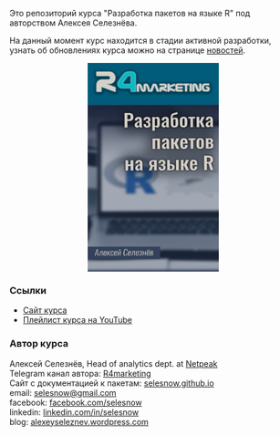 Это репозиторий курса "Разработка пакетов на языке R" под авторством Алексея Селезнёва.

На данный момент курс находится в стадии активной разработки, узнать об обновлениях курса можно на странице [новостей](https://selesnow.github.io/r_package_course/%D0%BD%D0%BE%D0%B2%D0%BE%D1%81%D1%82%D0%B8-%D0%BA%D1%83%D1%80%D1%81%D0%B0.html).

<center>
<img src="img/cover.png" align="center" alt="Cover image" class="cover" width="230" height="366">
</center>

### Ссылки

* [Сайт курса](https://selesnow.github.io/r_package_course)
* [Плейлист курса на YouTube](https://www.youtube.com/watch?v=3t2lbIQNQf8&list=PLD2LDq8edf4oImDbA4N9rOTzRtRFbzuud)

### Автор курса
Алексей Селезнёв, Head of analytics dept. at [Netpeak](https://netpeak.net)
<Br>Telegram канал автора: [R4marketing](https://t.me/R4marketing)
<Br>Сайт с документацией к пакетам: [selesnow.github.io](https://selesnow.github.io)
<Br>email: selesnow@gmail.com
<Br>facebook: [facebook.com/selesnow](https://facebook.com/selesnow)
<Br>linkedin: [linkedin.com/in/selesnow](https://linkedin.com/in/selesnow)
<Br>blog: [alexeyseleznev.wordpress.com](https://alexeyseleznev.wordpress.com/)
